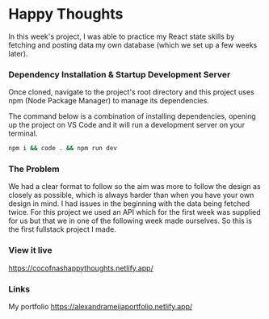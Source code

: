
# Happy Thoughts

In this week's project, I was able to practice my React state skills by fetching and posting data my own database (which we set up a few weeks later).


### Dependency Installation & Startup Development Server

Once cloned, navigate to the project's root directory and this project uses npm (Node Package Manager) to manage its dependencies.

The command below is a combination of installing dependencies, opening up the project on VS Code and it will run a development server on your terminal.

```bash
npm i && code . && npm run dev
```

### The Problem

We had a clear format to follow so the aim was more to follow the design as closely as possible, which is always harder than when you have your own design in mind. I had issues in the beginning with the data being fetched twice. For this project we used an API which for the first week was supplied for us but that we in one of the following week made ourselves. So this is the first fullstack project I made.

### View it live

https://cocofnashappythoughts.netlify.app/

### Links
My portfolio https://alexandrameijaportfolio.netlify.app/